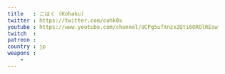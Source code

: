```yaml
---
title   : こはく (Kohaku)
twitter : https://twitter.com/cohk0x
youtube : https://www.youtube.com/channel/UCPg5ufXnzx2Qti6OROlREsw
twitch  : 
patreon : 
country : jp
weapons :
    - 
---
```


